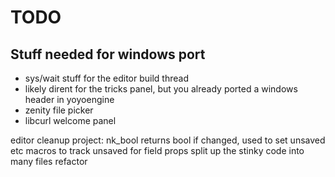 
# TODO

## Stuff needed for windows port

- sys/wait stuff for the editor build thread
- likely dirent for the tricks panel, but you already ported a windows header in yoyoengine
- zenity file picker
- libcurl welcome panel

editor cleanup project:
nk_bool returns bool if changed, used to set unsaved etc
macros to track unsaved for field props
split up the stinky code into many files
refactor

